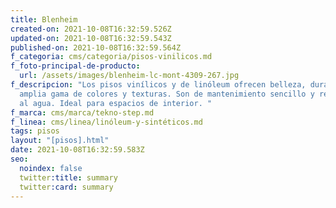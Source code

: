 ```yaml
---
title: Blenheim
created-on: 2021-10-08T16:32:59.526Z
updated-on: 2021-10-08T16:32:59.543Z
published-on: 2021-10-08T16:32:59.564Z
f_categoria: cms/categoria/pisos-vinilicos.md
f_foto-principal-de-producto:
  url: /assets/images/blenheim-lc-mont-4309-267.jpg
f_descripcion: "Los pisos vinílicos y de linóleum ofrecen belleza, durabilidad y
  amplia gama de colores y texturas. Son de mantenimiento sencillo y resistentes
  al agua. Ideal para espacios de interior. "
f_marca: cms/marca/tekno-step.md
f_linea: cms/linea/linóleum-y-sintéticos.md
tags: pisos
layout: "[pisos].html"
date: 2021-10-08T16:32:59.583Z
seo:
  noindex: false
  twitter:title: summary
  twitter:card: summary
---
```

